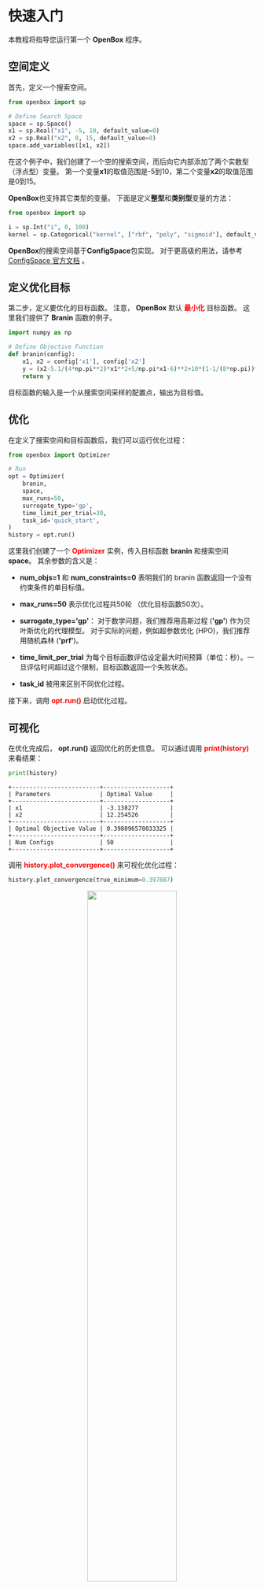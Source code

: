 # 快速入门

本教程将指导您运行第一个 **OpenBox** 程序。

## 空间定义

首先，定义一个搜索空间。

```python
from openbox import sp

# Define Search Space
space = sp.Space()
x1 = sp.Real("x1", -5, 10, default_value=0)
x2 = sp.Real("x2", 0, 15, default_value=0)
space.add_variables([x1, x2])
```

在这个例子中，我们创建了一个空的搜索空间，而后向它内部添加了两个实数型（浮点型）变量。
第一个变量**x1**的取值范围是-5到10，第二个变量**x2**的取值范围是0到15。

**OpenBox**也支持其它类型的变量。
下面是定义**整型**和**类别型**变量的方法：

```python
from openbox import sp

i = sp.Int("i", 0, 100) 
kernel = sp.Categorical("kernel", ["rbf", "poly", "sigmoid"], default_value="rbf")
```

**OpenBox**的搜索空间基于**ConfigSpace**包实现。
对于更高级的用法，请参考 [ConfigSpace 官方文档](https://automl.github.io/ConfigSpace/master/index.html) 。

## 定义优化目标

第二步，定义要优化的目标函数。
注意， **OpenBox** 默认 <font color=#FF0000>**最小化**</font> 目标函数。
这里我们提供了 **Branin** 函数的例子。

```python
import numpy as np

# Define Objective Function
def branin(config):
    x1, x2 = config['x1'], config['x2']
    y = (x2-5.1/(4*np.pi**2)*x1**2+5/np.pi*x1-6)**2+10*(1-1/(8*np.pi))*np.cos(x1)+10
    return y
```

目标函数的输入是一个从搜索空间采样的配置点，输出为目标值。


## 优化

在定义了搜索空间和目标函数后，我们可以运行优化过程：

```python
from openbox import Optimizer

# Run
opt = Optimizer(
    branin,
    space,
    max_runs=50,
    surrogate_type='gp',
    time_limit_per_trial=30,
    task_id='quick_start',
)
history = opt.run()
```

这里我们创建了一个 <font color=#FF0000>**Optimizer**</font> 实例，传入目标函数 **branin** 和搜索空间 **space**。 
其余参数的含义是：

+ **num_objs=1** 和 **num_constraints=0** 表明我们的 branin 函数返回一个没有约束条件的单目标值。

+ **max_runs=50** 表示优化过程共50轮 （优化目标函数50次）。

+ **surrogate_type='gp'**： 对于数学问题，我们推荐用高斯过程 (**'gp'**) 作为贝叶斯优化的代理模型。
对于实际的问题，例如超参数优化 (HPO)，我们推荐用随机森林 (**'prf'**)。

+ **time_limit_per_trial** 为每个目标函数评估设定最大时间预算（单位：秒）。一旦评估时间超过这个限制，目标函数返回一个失败状态。

+ **task_id** 被用来区别不同优化过程。

接下来，调用 <font color=#FF0000>**opt.run()**</font> 启动优化过程。

## 可视化

在优化完成后， **opt.run()** 返回优化的历史信息。
可以通过调用 <font color=#FF0000>**print(history)**</font> 来看结果：

```python
print(history)
```

```
+-------------------------+-------------------+
| Parameters              | Optimal Value     |
+-------------------------+-------------------+
| x1                      | -3.138277         |
| x2                      | 12.254526         |
+-------------------------+-------------------+
| Optimal Objective Value | 0.398096578033325 |
+-------------------------+-------------------+
| Num Configs             | 50                |
+-------------------------+-------------------+
```

调用 <font color=#FF0000>**history.plot_convergence()**</font> 来可视化优化过程：

```python
history.plot_convergence(true_minimum=0.397887)
```

<p align="center">
<img src="https://raw.githubusercontent.com/thomas-young-2013/open-box/master/docs/imgs/plot_convergence_branin.png" width="60%">
</p>

如果你在用 Jupyter Notebook 环境，调用 <font color=#FF0000>**history.visualize_jupyter()**</font> 来可视化每个测试：

```python
history.visualize_jupyter()
```

<p align="center">
<img src="https://raw.githubusercontent.com/thomas-young-2013/open-box/master/docs/imgs/visualize_jupyter_branin.png" width="90%">
</p>

调用 <font color=#FF0000>**print(history.get_importance())**</font> 来输出参数的重要性：
(注意：使用该功能需要额外安装`pyrfr`包：[Pyrfr安装教程](../installation/install_pyrfr.md))

```python
print(history.get_importance())
```

```python
+------------+------------+
| Parameters | Importance |
+------------+------------+
| x1         | 0.488244   |
| x2         | 0.327570   |
+------------+------------+
```
